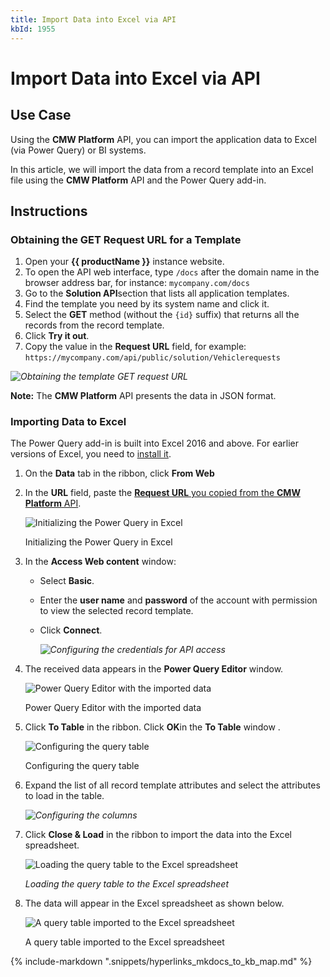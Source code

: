 ```yaml
---
title: Import Data into Excel via API
kbId: 1955
---
```



# Import Data into Excel via API

## Use Case

Using the **CMW Platform** API, you can import the application data to Excel (via Power Query) or BI systems.

In this article, we will import the data from a record template into an Excel file using the **CMW Platform** API and the Power Query add-in.

## Instructions

### Obtaining the GET Request URL for a Template

1. Open your **{{ productName }}** instance website.
2. To open the API web interface, type `/docs` after the domain name in the browser address bar, for instance:
   `mycompany.com/docs`
3. Go to the **Solution API**section that lists all application templates.
4. Find the template you need by its system name and click it.
5. Select the **GET** method (without the `{id}` suffix) that returns all the records from the record template.
6. Click **Try it out**.
7. Copy the value in the **Request URL** field, for example:
   `https://mycompany.com/api/public/solution/Vehiclerequests`

_![Obtaining the template GET request URL](https://kb.cmwlab.com/assets/img_6442b00578cfd.png)_

**Note:** The **CMW Platform** API presents the data in JSON format.
### Importing Data to Excel

The Power Query add-in is built into Excel 2016 and above. For earlier versions of Excel, you need to [install it](https://support.microsoft.com/en-us/office/about-power-query-in-excel-7104fbee-9e62-4cb9-a02e-5bfb1a6c536a?redirectsourcepath=%252fru-ru%252foffice%252fpower-query-%2525e2%252580%252594-%2525d0%2525be%2525d0%2525b1%2525d0%2525b7%2525d0%2525be%2525d1%252580-%2525d0%2525b8-%2525d0%2525be%2525d0%2525b1%2525d1%252583%2525d1%252587%2525d0%2525b5%2525d0%2525bd%2525d0%2525b8%2525d0%2525b5-ed614c81-4b00-4291-bd3a-55d80767f81d).

1. On the **Data** tab in the ribbon, click **From Web**
2. In the **URL** field, paste the [**Request URL** you copied from the **CMW Platform** API](#RequestURL).

   ![Initializing the Power Query in Excel](https://kb.cmwlab.com/assets/img_6442afcc8b705.png)

   Initializing the Power Query in Excel
3. In the **Access Web content** window:
   - Select **Basic**.
   - Enter the **user name** and **password** of the account with permission to view the selected record template.
   - Click **Connect**.

     _![     Configuring the credentials for API access](https://kb.cmwlab.com/assets/img_6446481f27823.png)_
4. The received data appears in the **Power Query Editor** window.

   ![Power Query Editor with the imported data](https://kb.cmwlab.com/assets/img_644649e72f2d0.png)

   Power Query Editor with the imported data
5. Click **To Table** in the ribbon. Click **OK**in the **To Table** window .

   ![Configuring the query table](https://kb.cmwlab.com/assets/img_64464c555a6b4.png)

   Configuring the query table
6. Expand the list of all record template attributes and select the attributes to load in the table.

   _![   Configuring the columns](https://kb.cmwlab.com/assets/img_64464c3c94675.png)_
7. Click **Close & Load** in the ribbon to import the data into the Excel spreadsheet.

   ![Loading the query table to the Excel spreadsheet](https://kb.cmwlab.com/assets/img_64464d4357314.png)

   *Loading the query table to the Excel spreadsheet*
8. The data will appear in the Excel spreadsheet as shown below.

   ![A query table imported to the Excel spreadsheet](https://kb.cmwlab.com/assets/img_64464d8ecaf5a.png)

   A query table imported to the Excel spreadsheet

{% include-markdown ".snippets/hyperlinks_mkdocs_to_kb_map.md" %}
